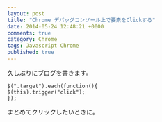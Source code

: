 ```yaml
---
layout: post
title: "Chrome デバッグコンソール上で要素をClickする"
date: 2014-05-24 12:48:21 +0000
comments: true
category: Chrome
tags: Javascript Chrome
published: true
---
```


久しぶりにブログを書きます。

```
$(".target").each(function(){
$(this).trigger("click");
});
```

まとめてクリックしたいときに。